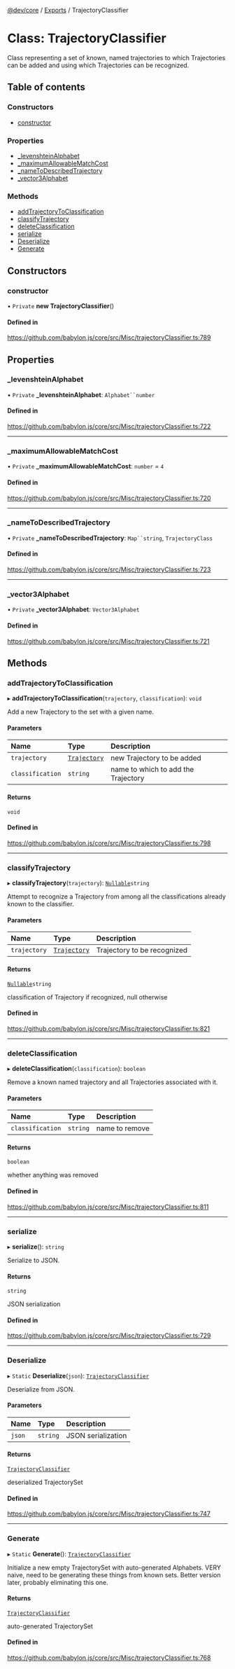 [@dev/core](../README.md) / [Exports](../modules.md) / TrajectoryClassifier

# Class: TrajectoryClassifier

Class representing a set of known, named trajectories to which Trajectories can be
added and using which Trajectories can be recognized.

## Table of contents

### Constructors

- [constructor](TrajectoryClassifier.md#constructor)

### Properties

- [\_levenshteinAlphabet](TrajectoryClassifier.md#_levenshteinalphabet)
- [\_maximumAllowableMatchCost](TrajectoryClassifier.md#_maximumallowablematchcost)
- [\_nameToDescribedTrajectory](TrajectoryClassifier.md#_nametodescribedtrajectory)
- [\_vector3Alphabet](TrajectoryClassifier.md#_vector3alphabet)

### Methods

- [addTrajectoryToClassification](TrajectoryClassifier.md#addtrajectorytoclassification)
- [classifyTrajectory](TrajectoryClassifier.md#classifytrajectory)
- [deleteClassification](TrajectoryClassifier.md#deleteclassification)
- [serialize](TrajectoryClassifier.md#serialize)
- [Deserialize](TrajectoryClassifier.md#deserialize)
- [Generate](TrajectoryClassifier.md#generate)

## Constructors

### constructor

• `Private` **new TrajectoryClassifier**()

#### Defined in

https://github.com/babylon.js/core/src/Misc/trajectoryClassifier.ts:789

## Properties

### \_levenshteinAlphabet

• `Private` **\_levenshteinAlphabet**: `Alphabet``number`

#### Defined in

https://github.com/babylon.js/core/src/Misc/trajectoryClassifier.ts:722

___

### \_maximumAllowableMatchCost

• `Private` **\_maximumAllowableMatchCost**: `number` = `4`

#### Defined in

https://github.com/babylon.js/core/src/Misc/trajectoryClassifier.ts:720

___

### \_nameToDescribedTrajectory

• `Private` **\_nameToDescribedTrajectory**: `Map``string`, `TrajectoryClass`

#### Defined in

https://github.com/babylon.js/core/src/Misc/trajectoryClassifier.ts:723

___

### \_vector3Alphabet

• `Private` **\_vector3Alphabet**: `Vector3Alphabet`

#### Defined in

https://github.com/babylon.js/core/src/Misc/trajectoryClassifier.ts:721

## Methods

### addTrajectoryToClassification

▸ **addTrajectoryToClassification**(`trajectory`, `classification`): `void`

Add a new Trajectory to the set with a given name.

#### Parameters

| Name | Type | Description |
| :------ | :------ | :------ |
| `trajectory` | [`Trajectory`](Trajectory.md) | new Trajectory to be added |
| `classification` | `string` | name to which to add the Trajectory |

#### Returns

`void`

#### Defined in

https://github.com/babylon.js/core/src/Misc/trajectoryClassifier.ts:798

___

### classifyTrajectory

▸ **classifyTrajectory**(`trajectory`): [`Nullable`](../modules.md#nullable)`string`

Attempt to recognize a Trajectory from among all the classifications
already known to the classifier.

#### Parameters

| Name | Type | Description |
| :------ | :------ | :------ |
| `trajectory` | [`Trajectory`](Trajectory.md) | Trajectory to be recognized |

#### Returns

[`Nullable`](../modules.md#nullable)`string`

classification of Trajectory if recognized, null otherwise

#### Defined in

https://github.com/babylon.js/core/src/Misc/trajectoryClassifier.ts:821

___

### deleteClassification

▸ **deleteClassification**(`classification`): `boolean`

Remove a known named trajectory and all Trajectories associated with it.

#### Parameters

| Name | Type | Description |
| :------ | :------ | :------ |
| `classification` | `string` | name to remove |

#### Returns

`boolean`

whether anything was removed

#### Defined in

https://github.com/babylon.js/core/src/Misc/trajectoryClassifier.ts:811

___

### serialize

▸ **serialize**(): `string`

Serialize to JSON.

#### Returns

`string`

JSON serialization

#### Defined in

https://github.com/babylon.js/core/src/Misc/trajectoryClassifier.ts:729

___

### Deserialize

▸ `Static` **Deserialize**(`json`): [`TrajectoryClassifier`](TrajectoryClassifier.md)

Deserialize from JSON.

#### Parameters

| Name | Type | Description |
| :------ | :------ | :------ |
| `json` | `string` | JSON serialization |

#### Returns

[`TrajectoryClassifier`](TrajectoryClassifier.md)

deserialized TrajectorySet

#### Defined in

https://github.com/babylon.js/core/src/Misc/trajectoryClassifier.ts:747

___

### Generate

▸ `Static` **Generate**(): [`TrajectoryClassifier`](TrajectoryClassifier.md)

Initialize a new empty TrajectorySet with auto-generated Alphabets.
VERY naive, need to be generating these things from known
sets. Better version later, probably eliminating this one.

#### Returns

[`TrajectoryClassifier`](TrajectoryClassifier.md)

auto-generated TrajectorySet

#### Defined in

https://github.com/babylon.js/core/src/Misc/trajectoryClassifier.ts:768
